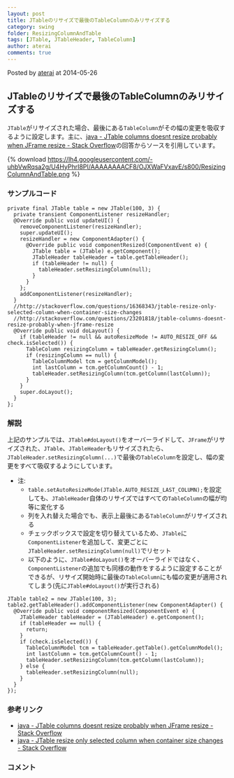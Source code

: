 ```yaml
---
layout: post
title: JTableのリサイズで最後のTableColumnのみリサイズする
category: swing
folder: ResizingColumnAndTable
tags: [JTable, JTableHeader, TableColumn]
author: aterai
comments: true
---
```


Posted by [aterai](http://terai.xrea.jp/aterai.html) at 2014-05-26

## JTableのリサイズで最後のTableColumnのみリサイズする
`JTable`がリサイズされた場合、最後にある`TableColumn`がその幅の変更を吸収するように設定します。主に、[java - JTable columns doesnt resize probably when JFrame resize - Stack Overflow](http://stackoverflow.com/questions/23201818/jtable-columns-doesnt-resize-probably-when-jframe-resize)の回答からソースを引用しています。

{% download https://lh4.googleusercontent.com/-uhbVwRqsa2g/U4HyPhrI8PI/AAAAAAAACF8/OJXWaFVxavE/s800/ResizingColumnAndTable.png %}

### サンプルコード
<pre class="prettyprint"><code>private final JTable table = new JTable(100, 3) {
  private transient ComponentListener resizeHandler;
  @Override public void updateUI() {
    removeComponentListener(resizeHandler);
    super.updateUI();
    resizeHandler = new ComponentAdapter() {
      @Override public void componentResized(ComponentEvent e) {
        JTable table = (JTable) e.getComponent();
        JTableHeader tableHeader = table.getTableHeader();
        if (tableHeader != null) {
          tableHeader.setResizingColumn(null);
        }
      }
    };
    addComponentListener(resizeHandler);
  }
  //http://stackoverflow.com/questions/16368343/jtable-resize-only-selected-column-when-container-size-changes
  //http://stackoverflow.com/questions/23201818/jtable-columns-doesnt-resize-probably-when-jframe-resize
  @Override public void doLayout() {
    if (tableHeader != null &amp;&amp; autoResizeMode != AUTO_RESIZE_OFF &amp;&amp; check.isSelected()) {
      TableColumn resizingColumn = tableHeader.getResizingColumn();
      if (resizingColumn == null) {
        TableColumnModel tcm = getColumnModel();
        int lastColumn = tcm.getColumnCount() - 1;
        tableHeader.setResizingColumn(tcm.getColumn(lastColumn));
      }
    }
    super.doLayout();
  }
};
</code></pre>

### 解説
上記のサンプルでは、`JTable#doLayout()`をオーバーライドして、`JFrame`がリサイズされた、`JTable`、`JTableHeader`もリサイズされたら、`JTableHeader.setResizingColumn(...)`で最後の`TableColumn`を設定し、幅の変更をすべて吸収するようにしています。

- 注:
    - `table.setAutoResizeMode(JTable.AUTO_RESIZE_LAST_COLUMN);`を設定しても、`JTableHeader`自体のリサイズではすべての`TableColumn`の幅が均等に変化する
    - 列を入れ替えた場合でも、表示上最後にある`TableColumn`がリサイズされる
    - チェックボックスで設定を切り替えているため、`JTable`に`ComponentListener`を追加して、変更ごとに`JTableHeader.setResizingColumn(null)`でリセット
    - 以下のように、`JTable#doLayout()`をオーバーライドではなく、`ComponentListener`の追加でも同様の動作をするように設定することができるが、リサイズ開始時に最後の`TableColumn`にも幅の変更が適用されてしまう(先に`JTable#doLayout()`が実行される)

<!-- dummy comment line for breaking list -->

<pre class="prettyprint"><code>JTable table2 = new JTable(100, 3);
table2.getTableHeader().addComponentListener(new ComponentAdapter() {
  @Override public void componentResized(ComponentEvent e) {
    JTableHeader tableHeader = (JTableHeader) e.getComponent();
    if (tableHeader == null) {
      return;
    }
    if (check.isSelected()) {
      TableColumnModel tcm = tableHeader.getTable().getColumnModel();
      int lastColumn = tcm.getColumnCount() - 1;
      tableHeader.setResizingColumn(tcm.getColumn(lastColumn));
    } else {
      tableHeader.setResizingColumn(null);
    }
  }
});
</code></pre>

### 参考リンク
- [java - JTable columns doesnt resize probably when JFrame resize - Stack Overflow](http://stackoverflow.com/questions/23201818/jtable-columns-doesnt-resize-probably-when-jframe-resize)
- [java - JTable resize only selected column when container size changes - Stack Overflow](http://stackoverflow.com/questions/16368343/jtable-resize-only-selected-column-when-container-size-changes)

<!-- dummy comment line for breaking list -->

### コメント
